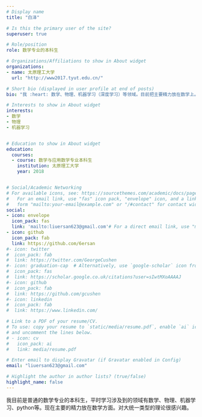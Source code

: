 ```yaml
---
# Display name
title: "白泽"

# Is this the primary user of the site?
superuser: true

# Role/position
role: 数学专业的本科生

# Organizations/Affiliations to show in About widget
organizations:
- name: 太原理工大学
  url: "http://www2017.tyut.edu.cn/"

# Short bio (displayed in user profile at end of posts)
bio: "我 :heart: 数学、物理、机器学习（深度学习）等领域。目前把主要精力放在数学上。"

# Interests to show in About widget
interests:
- 数学
- 物理
- 机器学习


# Education to show in About widget
education:
  courses:
  - course: 数学与应用数学专业本科生
    institution: 太原理工大学
    year: 2018


# Social/Academic Networking
# For available icons, see: https://sourcethemes.com/academic/docs/page-builder/#icons
#   For an email link, use "fas" icon pack, "envelope" icon, and a link in the
#   form "mailto:your-email@example.com" or "/#contact" for contact widget.
social:
- icon: envelope
  icon_pack: fas
  link: 'mailto:liuersan623@gmail.com'# For a direct email link, use "mailto:test@example.org".
- icon: github
  icon_pack: fab
  link: https://github.com/6ersan
#- icon: twitter
#  icon_pack: fab
#  link: https://twitter.com/GeorgeCushen
#- icon: graduation-cap  # Alternatively, use `google-scholar` icon from `ai` icon pack
#  icon_pack: fas
#  link: https://scholar.google.co.uk/citations?user=sIwtMXoAAAAJ
#- icon: github
#  icon_pack: fab
#  link: https://github.com/gcushen
#- icon: linkedin
#  icon_pack: fab
#  link: https://www.linkedin.com/

# Link to a PDF of your resume/CV.
# To use: copy your resume to `static/media/resume.pdf`, enable `ai` icons in `params.toml`, 
# and uncomment the lines below.
# - icon: cv
#   icon_pack: ai
#   link: media/resume.pdf

# Enter email to display Gravatar (if Gravatar enabled in Config)
email: "liuersan623@gmail.com"

# Highlight the author in author lists? (true/false)
highlight_name: false
---
```


我目前是普通的数学专业的本科生，平时学习涉及到的领域有数学、物理、机器学习、python等。现在主要的精力放在数学方面。对大统一类型的理论很感兴趣。